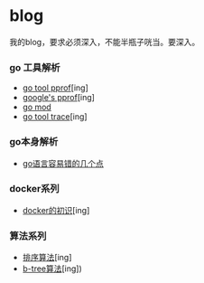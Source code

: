 # blog
我的blog，要求必须深入，不能半瓶子咣当。要深入。

### go 工具解析
- [go tool pprof](https://github.com/googege/blog/tree/master/go/tool/pprof/README.md)[ing]
- [google's pprof](https://github.com/googege/blog/tree/master/go/tool/gpprof/README.md)[ing]
- [go mod](https://github.com/googege/blog/tree/master/go/tool/goMod/README.md)
- [go tool trace](https://github.com/googege/blog/tree/master/go/tool/trace/README.md)[ing]
### go本身解析
- [go语言容易错的几个点](https://github.com/googege/blog/tree/master/go/go/import/README.md)
### docker系列
- [docker的初识](https://github.com/googege/blog/tree/master/docker/helloWorld/README.md)[ing]
### 算法系列
- [排序算法](https://github.com/googege/blog/tree/master/algorithm/sequence/README.md)[ing]
- [b-tree算法](https://github.com/googege/blog/tree/master/algorithm/b-tree/README.md)[ing])